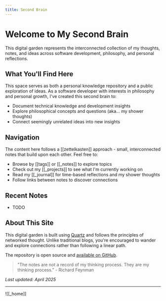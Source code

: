 ```yaml
---
title: Second Brain
---
```

# Welcome to My Second Brain

This digital garden represents the interconnected collection of my thoughts, notes, and ideas across software development, philosophy, and personal reflections.

## What You'll Find Here

This space serves as both a personal knowledge repository and a public exploration of ideas. As a software developer with interests in philosophy and personal growth, I've created this second brain to:

- Document technical knowledge and development insights
- Explore philosophical concepts and questions (aka... my shower thoughts)
- Connect seemingly unrelated ideas into new insights

## Navigation

The content here follows a [[zettelkasten]] approach - small, interconnected notes that build upon each other. Feel free to:

- Browse by [[tags]] or [[_notes]] to explore topics
- Check out my [[_projects]] to see what I'm currently working on
- Read my [[_journal]] for time-based reflections and my shower thoughts
- Follow links between notes to discover connections

## Recent Notes

- TODO

## About This Site

This digital garden is built using [Quartz](https://quartz.jzhao.xyz/) and follows the principles of networked thought. Unlike traditional blogs, you're encouraged to wander and explore connections rather than following a linear path.

The repository is open source and [available on GitHub](https://github.com/jordanhoare/second-brain).

> "The notes are not a record of my thinking process. They are my thinking process." - Richard Feynman

_Last updated: April 2025_

---


![[_home]]
